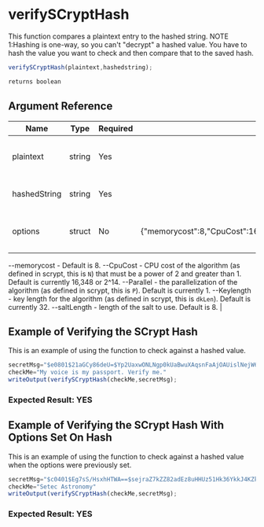 # verifySCryptHash

This function compares a plaintext entry to the hashed string.
NOTE 1:Hashing is one-way, so you can't "decrypt" a hashed value. You have to hash the value you want to check and then compare that to the saved hash.

```javascript
verifySCryptHash(plaintext,hashedstring);
```

```javascript
returns boolean
```

## Argument Reference

| Name | Type | Required | Default | Description |
| --- | --- | --- | --- | --- |
| plaintext | string | Yes |  | The unhashed string to compare. |
| hashedString | string | Yes |  | The hashed string to compare. |
| options | struct | No | {"memorycost":8,"CpuCost":16348,"Parallel":1,"KeyLength":32,"saltLength":8} | A struct containing the optional values:
--memorycost - Default is 8.
--CpuCost - CPU cost of the algorithm (as defined in scrypt, this is `N`) that must be a power of 2 and greater than 1. Default is currently 16,348 or 2^14.
--Parallel - the parallelization of the algorithm (as defined in scrypt, this is `P`). Default is currently 1.
--Keylength - key length for the algorithm (as defined in scrypt, this is `dkLen`). Default is currently 32.
--saltLength - length of the salt to use. Default is 8. |

## Example of Verifying the SCrypt Hash

This is an example of using the function to check against a hashed value.

```javascript
secretMsg="$e0801$21aGCy86deU=$Yp2UaxwONLNgp0kUaBwuXAqsnFaAjOAUislNejW6Bjs=";
checkMe="My voice is my passport. Verify me."
writeOutput(verifySCryptHash(checkMe,secretMsg);
```

### Expected Result: YES

## Example of Verifying the SCrypt Hash With Options Set On Hash

This is an example of using the function to check against a hashed value when the options were previously set.

```javascript
secretMsg="$c0401$Eg7sS/HsxhHTWA==$sejraZ7kZZ82adEz8uHHUz51Hk36YkkJ4KZk3w==";
checkMe="Setec Astronomy"
writeOutput(verifySCryptHash(checkMe,secretMsg);
```

### Expected Result: YES
